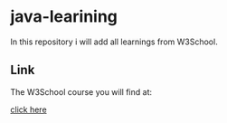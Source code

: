 # java-learining
<p> In this repository i will add all learnings from W3School. </p>

## Link
<p> The W3School course you will find at: </p>
<a href='https://www.w3schools.com/java/java_intro.asp'> click here </a>